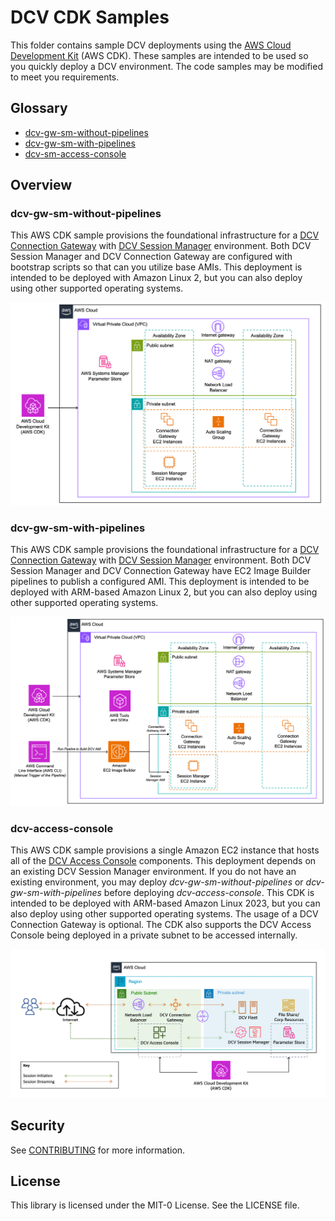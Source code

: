 # DCV CDK Samples

This folder contains sample DCV deployments using the [AWS Cloud Development Kit](https://aws.amazon.com/cdk/) (AWS CDK). These samples are intended to be used so you quickly deploy a DCV environment. The code samples may be modified to meet you requirements. 

## Glossary 
- [dcv-gw-sm-without-pipelines](./dcv-gw-sm-without-pipelines/README.md)
- [dcv-gw-sm-with-pipelines](./dcv-gw-sm-with-pipelines/README.md)
- [dcv-sm-access-console](./dcv-access-console/README.md)

## Overview

### dcv-gw-sm-without-pipelines 
This AWS CDK sample provisions the foundational infrastructure for a [DCV Connection Gateway](https://docs.aws.amazon.com/dcv/latest/gw-admin/what-is-gw.html) with [DCV Session Manager](https://docs.aws.amazon.com/dcv/latest/sm-admin/what-is-sm.html) environment. Both DCV Session Manager and DCV Connection Gateway are configured with bootstrap scripts so that can you utilize base AMIs. This deployment is intended to be deployed with Amazon Linux 2, but you can also deploy using other supported operating systems. 

![Without Pipelines Architecture](./dcv-gw-sm-without-pipelines/documentation/images/SolutionArchitecture.png)

### dcv-gw-sm-with-pipelines
This AWS CDK sample provisions the foundational infrastructure for a [DCV Connection Gateway](https://docs.aws.amazon.com/dcv/latest/gw-admin/what-is-gw.html) with [DCV Session Manager](https://docs.aws.amazon.com/dcv/latest/sm-admin/what-is-sm.html) environment. Both DCV Session Manager and DCV Connection Gateway have EC2 Image Builder pipelines to publish a configured AMI. This deployment is intended to be deployed with ARM-based Amazon Linux 2, but you can also deploy using other supported operating systems. 

![With Pipelines Architecture](./dcv-gw-sm-with-pipelines/documentation/images/SolutionArchitecture.PNG) 

### dcv-access-console
This AWS CDK sample provisions a single Amazon EC2 instance that hosts all of the [DCV Access Console](https://docs.aws.amazon.com/dcv/latest/access-console/what-is-access-console.html) components. This deployment depends on an existing DCV Session Manager environment. If you do not have an existing environment, you may deploy *dcv-gw-sm-without-pipelines* or *dcv-gw-sm-with-pipelines* before deploying *dcv-access-console*. This CDK is intended to be deployed with ARM-based Amazon Linux 2023, but you can also deploy using other supported operating systems. The usage of a DCV Connection Gateway is optional. The CDK also supports the DCV Access Console being deployed in a private subnet to be accessed internally. 

![Access Console Architecture](./dcv-access-console/documentation/images/SolutionArchitecture.png) 

## Security

See [CONTRIBUTING](CONTRIBUTING.md#security-issue-notifications) for more information.

## License

This library is licensed under the MIT-0 License. See the LICENSE file.
